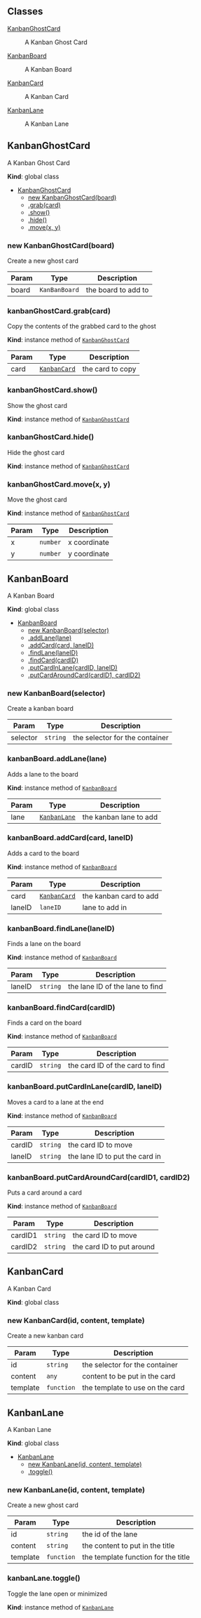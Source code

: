 ## Classes

<dl>
<dt><a href="#KanbanGhostCard">KanbanGhostCard</a></dt>
<dd><p>A Kanban Ghost Card</p>
</dd>
<dt><a href="#KanbanBoard">KanbanBoard</a></dt>
<dd><p>A Kanban Board</p>
</dd>
<dt><a href="#KanbanCard">KanbanCard</a></dt>
<dd><p>A Kanban Card</p>
</dd>
<dt><a href="#KanbanLane">KanbanLane</a></dt>
<dd><p>A Kanban Lane</p>
</dd>
</dl>

<a name="KanbanGhostCard"></a>

## KanbanGhostCard
A Kanban Ghost Card

**Kind**: global class  

* [KanbanGhostCard](#KanbanGhostCard)
    * [new KanbanGhostCard(board)](#new_KanbanGhostCard_new)
    * [.grab(card)](#KanbanGhostCard+grab)
    * [.show()](#KanbanGhostCard+show)
    * [.hide()](#KanbanGhostCard+hide)
    * [.move(x, y)](#KanbanGhostCard+move)

<a name="new_KanbanGhostCard_new"></a>

### new KanbanGhostCard(board)
Create a new ghost card


| Param | Type | Description |
| --- | --- | --- |
| board | <code>KanBanBoard</code> | the board to add to |

<a name="KanbanGhostCard+grab"></a>

### kanbanGhostCard.grab(card)
Copy the contents of the grabbed card to the ghost

**Kind**: instance method of [<code>KanbanGhostCard</code>](#KanbanGhostCard)  

| Param | Type | Description |
| --- | --- | --- |
| card | [<code>KanbanCard</code>](#KanbanCard) | the card to copy |

<a name="KanbanGhostCard+show"></a>

### kanbanGhostCard.show()
Show the ghost card

**Kind**: instance method of [<code>KanbanGhostCard</code>](#KanbanGhostCard)  
<a name="KanbanGhostCard+hide"></a>

### kanbanGhostCard.hide()
Hide the ghost card

**Kind**: instance method of [<code>KanbanGhostCard</code>](#KanbanGhostCard)  
<a name="KanbanGhostCard+move"></a>

### kanbanGhostCard.move(x, y)
Move the ghost card

**Kind**: instance method of [<code>KanbanGhostCard</code>](#KanbanGhostCard)  

| Param | Type | Description |
| --- | --- | --- |
| x | <code>number</code> | x coordinate |
| y | <code>number</code> | y coordinate |

<a name="KanbanBoard"></a>

## KanbanBoard
A Kanban Board

**Kind**: global class  

* [KanbanBoard](#KanbanBoard)
    * [new KanbanBoard(selector)](#new_KanbanBoard_new)
    * [.addLane(lane)](#KanbanBoard+addLane)
    * [.addCard(card, laneID)](#KanbanBoard+addCard)
    * [.findLane(laneID)](#KanbanBoard+findLane)
    * [.findCard(cardID)](#KanbanBoard+findCard)
    * [.putCardInLane(cardID, laneID)](#KanbanBoard+putCardInLane)
    * [.putCardAroundCard(cardID1, cardID2)](#KanbanBoard+putCardAroundCard)

<a name="new_KanbanBoard_new"></a>

### new KanbanBoard(selector)
Create a kanban board


| Param | Type | Description |
| --- | --- | --- |
| selector | <code>string</code> | the selector for the container |

<a name="KanbanBoard+addLane"></a>

### kanbanBoard.addLane(lane)
Adds a lane to the board

**Kind**: instance method of [<code>KanbanBoard</code>](#KanbanBoard)  

| Param | Type | Description |
| --- | --- | --- |
| lane | [<code>KanbanLane</code>](#KanbanLane) | the kanban lane to add |

<a name="KanbanBoard+addCard"></a>

### kanbanBoard.addCard(card, laneID)
Adds a card to the board

**Kind**: instance method of [<code>KanbanBoard</code>](#KanbanBoard)  

| Param | Type | Description |
| --- | --- | --- |
| card | [<code>KanbanCard</code>](#KanbanCard) | the kanban card to add |
| laneID | <code>laneID</code> | lane to add in |

<a name="KanbanBoard+findLane"></a>

### kanbanBoard.findLane(laneID)
Finds a lane on the board

**Kind**: instance method of [<code>KanbanBoard</code>](#KanbanBoard)  

| Param | Type | Description |
| --- | --- | --- |
| laneID | <code>string</code> | the lane ID of the lane to find |

<a name="KanbanBoard+findCard"></a>

### kanbanBoard.findCard(cardID)
Finds a card on the board

**Kind**: instance method of [<code>KanbanBoard</code>](#KanbanBoard)  

| Param | Type | Description |
| --- | --- | --- |
| cardID | <code>string</code> | the card ID of the card to find |

<a name="KanbanBoard+putCardInLane"></a>

### kanbanBoard.putCardInLane(cardID, laneID)
Moves a card to a lane at the end

**Kind**: instance method of [<code>KanbanBoard</code>](#KanbanBoard)  

| Param | Type | Description |
| --- | --- | --- |
| cardID | <code>string</code> | the card ID to move |
| laneID | <code>string</code> | the lane ID to put the card in |

<a name="KanbanBoard+putCardAroundCard"></a>

### kanbanBoard.putCardAroundCard(cardID1, cardID2)
Puts a card around a card

**Kind**: instance method of [<code>KanbanBoard</code>](#KanbanBoard)  

| Param | Type | Description |
| --- | --- | --- |
| cardID1 | <code>string</code> | the card ID to move |
| cardID2 | <code>string</code> | the card ID to put around |

<a name="KanbanCard"></a>

## KanbanCard
A Kanban Card

**Kind**: global class  
<a name="new_KanbanCard_new"></a>

### new KanbanCard(id, content, template)
Create a new kanban card


| Param | Type | Description |
| --- | --- | --- |
| id | <code>string</code> | the selector for the container |
| content | <code>any</code> | content to be put in the card |
| template | <code>function</code> | the template to use on the card |

<a name="KanbanLane"></a>

## KanbanLane
A Kanban Lane

**Kind**: global class  

* [KanbanLane](#KanbanLane)
    * [new KanbanLane(id, content, template)](#new_KanbanLane_new)
    * [.toggle()](#KanbanLane+toggle)

<a name="new_KanbanLane_new"></a>

### new KanbanLane(id, content, template)
Create a new ghost card


| Param | Type | Description |
| --- | --- | --- |
| id | <code>string</code> | the id of the lane |
| content | <code>string</code> | the content to put in the title |
| template | <code>function</code> | the template function for the title |

<a name="KanbanLane+toggle"></a>

### kanbanLane.toggle()
Toggle the lane open or minimized

**Kind**: instance method of [<code>KanbanLane</code>](#KanbanLane)  

